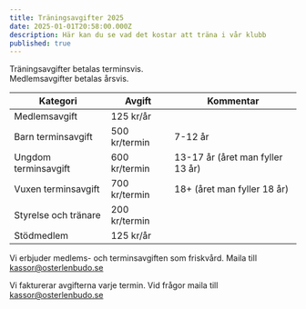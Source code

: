 ```yaml
---
title: Träningsavgifter 2025
date: 2025-01-01T20:58:00.000Z
description: Här kan du se vad det kostar att träna i vår klubb
published: true
---
```


Träningsavgifter betalas terminsvis.<br/>
Medlemsavgifter betalas årsvis.

| Kategori             | Avgift        | Kommentar                        |
| -------------------- | ------------- | -------------------------------- |
| Medlemsavgift        | 125 kr/år     |                                  |
| Barn terminsavgift   | 500 kr/termin | 7-12 år                          |
| Ungdom terminsavgift | 600 kr/termin | 13-17 år (året man fyller 13 år) |
| Vuxen terminsavgift  | 700 kr/termin | 18+ (året man fyller 18 år)      |
| Styrelse och tränare | 200 kr/termin |                                  |
| Stödmedlem           | 125 kr/år     |                                  |

Vi erbjuder medlems- och terminsavgiften som friskvård. Maila till kassor@osterlenbudo.se

Vi fakturerar avgifterna varje termin. Vid frågor maila till kassor@osterlenbudo.se
